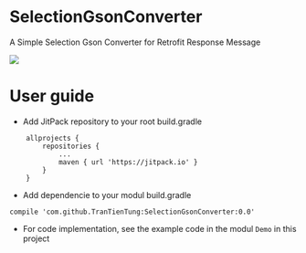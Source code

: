# SelectionGsonConverter
A Simple Selection Gson Converter for Retrofit Response Message

[![](https://jitpack.io/v/TranTienTung/SelectionGsonConverter.svg)](https://jitpack.io/#TranTienTung/SelectionGsonConverter)
# User guide
- Add JitPack repository to your root build.gradle
```
    allprojects {
        repositories {
            ...
            maven { url 'https://jitpack.io' }
        }
    }
  ```
- Add dependencie to your modul build.gradle
```
compile 'com.github.TranTienTung:SelectionGsonConverter:0.0'
```
- For code implementation, see the example code in the modul `Demo` in this project

